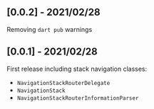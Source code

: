 ## [0.0.2] - 2021/02/28

Removing `dart pub` warnings

## [0.0.1] - 2021/02/28

First release including stack navigation classes:

* `NavigationStackRouterDelegate`
* `NavigationStack`
* `NavigationStackRouterInformationParser`
